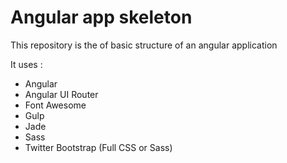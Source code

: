# Angular app skeleton

This repository is the of basic structure of an angular application

It uses :
* Angular
* Angular UI Router
* Font Awesome
* Gulp
* Jade
* Sass
* Twitter Bootstrap (Full CSS or Sass)

